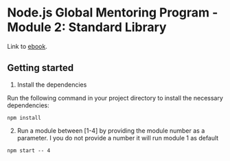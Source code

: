 # Node.js Global Mentoring Program - Module 2: Standard Library

Link to [ebook](https://ebook.learn.epam.com/node-gmp/docs/standard-library/Homework).

## Getting started

1. Install the dependencies

Run the following command in your project directory to install the necessary dependencies:

```
npm install
```

2. Run a module between [1-4] by providing the module number as a parameter. I you do not provide a number it will run module 1 as default

```
npm start -- 4
```